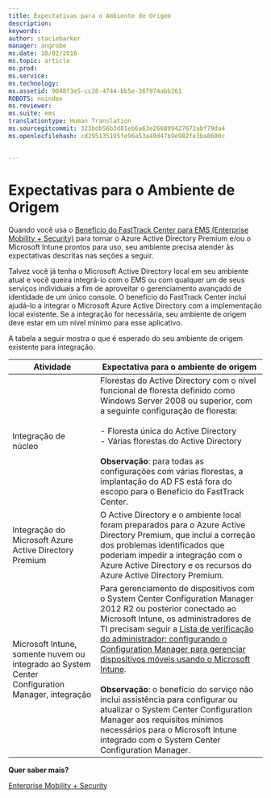 ```yaml
---
title: Expectativas para o Ambiente de Origem
description: 
keywords: 
author: staciebarker
manager: angrobe
ms.date: 10/02/2016
ms.topic: article
ms.prod: 
ms.service: 
ms.technology: 
ms.assetid: 9048f3e5-cc28-4744-bb5e-36f974abb261
ROBOTS: noindex
ms.reviewer: 
ms.suite: ems
translationtype: Human Translation
ms.sourcegitcommit: 323bdb56b3d81eb6a63e266899427672abf79da4
ms.openlocfilehash: cd295135195fe96a53a49d47b9e982fe3ba8600c


---
```



# Expectativas para o Ambiente de Origem
Quando você usa o [Benefício do FastTrack Center para EMS (Enterprise Mobility + Security)](fasttrack-center-benefit-for-enterprise-mobility-suite-ems.md) para tornar o Azure Active Directory Premium e/ou o Microsoft Intune prontos para uso, seu ambiente precisa atender às expectativas descritas nas seções a seguir.

Talvez você já tenha o Microsoft Active Directory local em seu ambiente atual e você queira integrá-lo com o EMS ou com qualquer um de seus serviços individuais a fim de aproveitar o gerenciamento avançado de identidade de um único console. O benefício do FastTrack Center inclui ajudá-lo a integrar o Microsoft Azure Active Directory com a implementação local existente. Se a integração for necessária, seu ambiente de origem deve estar em um nível mínimo para esse aplicativo.

A tabela a seguir mostra o que é esperado do seu ambiente de origem existente para integração.

|Atividade|Expectativa para o ambiente de origem|
|------------|----------------------------------|
|Integração de núcleo|Florestas do Active Directory com o nível funcional de floresta definido como Windows Server 2008 ou superior, com a seguinte configuração de floresta:<br /><br />-   Floresta única do Active Directory<br />-   Várias florestas do Active Directory </br></br>**Observação**: para todas as configurações com várias florestas, a implantação do AD FS está fora do escopo para o Benefício do FastTrack Center.|
|Integração do Microsoft Azure Active Directory Premium|O Active Directory e o ambiente local foram preparados para o Azure Active Directory Premium, que inclui a correção dos problemas identificados que poderiam impedir a integração com o Azure Active Directory e os recursos do Azure Active Directory Premium.|
|Microsoft Intune, somente nuvem ou integrado ao System Center Configuration Manager, integração|Para gerenciamento de dispositivos com o System Center Configuration Manager 2012 R2 ou posterior conectado ao Microsoft Intune, os administradores de TI precisam seguir a [Lista de verificação do administrador: configurando o Configuration Manager para gerenciar dispositivos móveis usando o Microsoft Intune](https://technet.microsoft.com/library/jj943763.aspx).</br></br> **Observação**: o benefício do serviço não inclui assistência para configurar ou atualizar o System Center Configuration Manager aos requisitos mínimos necessários para o Microsoft Intune integrado com o System Center Configuration Manager.|

**Quer saber mais?**

[Enterprise Mobility + Security](https://www.microsoft.com/en-us/cloud-platform/enterprise-mobility)


<!--HONumber=Oct16_HO1-->


